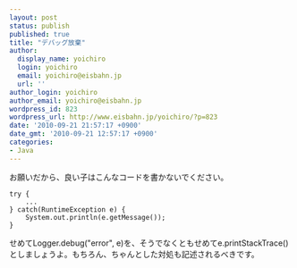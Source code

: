 ```yaml
---
layout: post
status: publish
published: true
title: "デバッグ放棄"
author:
  display_name: yoichiro
  login: yoichiro
  email: yoichiro@eisbahn.jp
  url: ''
author_login: yoichiro
author_email: yoichiro@eisbahn.jp
wordpress_id: 823
wordpress_url: http://www.eisbahn.jp/yoichiro/?p=823
date: '2010-09-21 21:57:17 +0900'
date_gmt: '2010-09-21 12:57:17 +0900'
categories:
- Java
---
```


お願いだから、良い子はこんなコードを書かないでください。

```
try {
    ...
} catch(RuntimeException e) {
    System.out.println(e.getMessage());
}
```
せめてLogger.debug("error", e)を、そうでなくともせめてe.printStackTrace()としましょうよ。もちろん、ちゃんとした対処も記述されるべきです。
